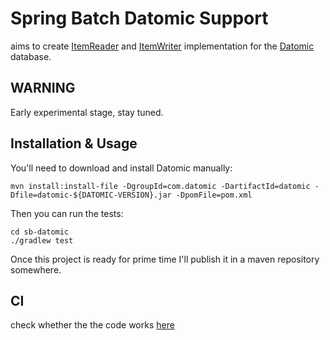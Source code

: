 Spring Batch Datomic Support
============================

aims to create [ItemReader](http://static.springsource.org/spring-batch/apidocs/org/springframework/batch/item/ItemReader.html) and 
[ItemWriter](http://static.springsource.org/spring-batch/apidocs/org/springframework/batch/item/ItemWriter.html) 
implementation for the [Datomic](http://datomic.com/) database.

WARNING
-------
Early experimental stage, stay tuned.

Installation & Usage
--------------------

You'll need to download and install Datomic manually: 
    
    mvn install:install-file -DgroupId=com.datomic -DartifactId=datomic -Dfile=datomic-${DATOMIC-VERSION}.jar -DpomFile=pom.xml
    
Then you can run the tests:

    cd sb-datomic
    ./gradlew test
	
Once this project is ready for prime time I'll publish it in a maven repository somewhere.

CI
----

check whether the the code works [here](https://robokasofoss.ci.cloudbees.com/job/spring-batch-datomic/)